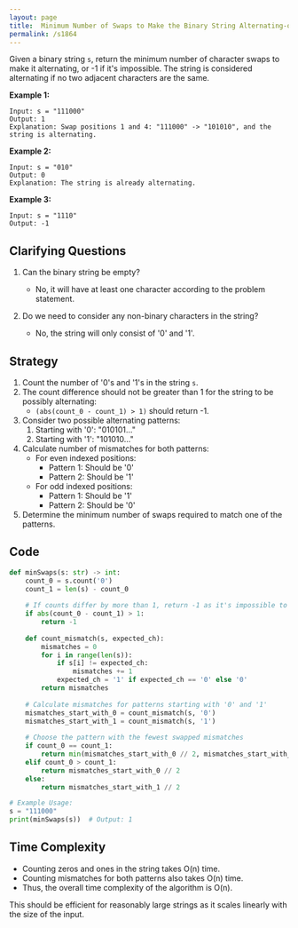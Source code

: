```yaml
---
layout: page
title:  Minimum Number of Swaps to Make the Binary String Alternating-out
permalink: /s1864
---
```


Given a binary string `s`, return the minimum number of character swaps to make it alternating, or -1 if it's impossible. The string is considered alternating if no two adjacent characters are the same.

**Example 1:**
```
Input: s = "111000"
Output: 1
Explanation: Swap positions 1 and 4: "111000" -> "101010", and the string is alternating.
```

**Example 2:**
```
Input: s = "010"
Output: 0
Explanation: The string is already alternating.
```

**Example 3:**
```
Input: s = "1110"
Output: -1
```

## Clarifying Questions

1. Can the binary string be empty?
    - No, it will have at least one character according to the problem statement.
    
2. Do we need to consider any non-binary characters in the string?
    - No, the string will only consist of '0' and '1'.

## Strategy

1. Count the number of '0's and '1's in the string `s`.
2. The count difference should not be greater than 1 for the string to be possibly alternating:
    - `(abs(count_0 - count_1) > 1)` should return -1.
3. Consider two possible alternating patterns:
    1. Starting with '0': "010101..."
    2. Starting with '1': "101010..."
4. Calculate number of mismatches for both patterns:
    - For even indexed positions:
        - Pattern 1: Should be '0'
        - Pattern 2: Should be '1'
    - For odd indexed positions:
        - Pattern 1: Should be '1'
        - Pattern 2: Should be '0'
5. Determine the minimum number of swaps required to match one of the patterns.

## Code

```python
def minSwaps(s: str) -> int:
    count_0 = s.count('0')
    count_1 = len(s) - count_0
    
    # If counts differ by more than 1, return -1 as it's impossible to form alternating string
    if abs(count_0 - count_1) > 1:
        return -1
    
    def count_mismatch(s, expected_ch):
        mismatches = 0
        for i in range(len(s)):
            if s[i] != expected_ch:
                mismatches += 1
            expected_ch = '1' if expected_ch == '0' else '0'
        return mismatches
    
    # Calculate mismatches for patterns starting with '0' and '1'
    mismatches_start_with_0 = count_mismatch(s, '0')
    mismatches_start_with_1 = count_mismatch(s, '1')
    
    # Choose the pattern with the fewest swapped mismatches
    if count_0 == count_1:
        return min(mismatches_start_with_0 // 2, mismatches_start_with_1 // 2)
    elif count_0 > count_1:
        return mismatches_start_with_0 // 2
    else:
        return mismatches_start_with_1 // 2

# Example Usage:
s = "111000"
print(minSwaps(s))  # Output: 1
```

## Time Complexity

- Counting zeros and ones in the string takes O(n) time.
- Counting mismatches for both patterns also takes O(n) time.
- Thus, the overall time complexity of the algorithm is O(n).

This should be efficient for reasonably large strings as it scales linearly with the size of the input.